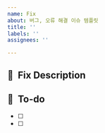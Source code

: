 ```yaml
---
name: Fix
about: 버그, 오류 해결 이슈 템플릿
title: ''
labels: ''
assignees: ''

---
```


## 🦾  Fix Description

## 📝  To-do
- [ ]
- [ ]
